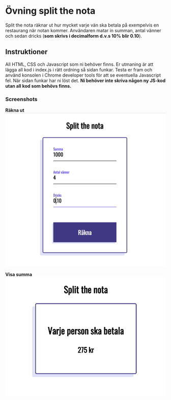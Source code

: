 # Övning split the nota

Split the nota räknar ut hur mycket varje vän ska betala på exempelvis en restaurang när notan kommer. Användaren matar in summan, antal vänner och sedan dricks (**som skrivs i decimalform d.v.s 10% blir 0.10**).

## Instruktioner

All HTML, CSS och Javascript som ni behöver finns. Er utmaning är att lägga all kod i index.js i rätt ordning så sidan funkar. Testa er fram och använd konsolen i Chrome developer tools för att se eventuella Javascript fel. När sidan funkar har ni löst det. **Ni behöver inte skriva någon ny JS-kod utan all kod som behövs finns.**

### Screenshots

**Räkna ut**
![alt text](screenshots/Screen-calculate.png)

**Visa summa**
![alt text](screenshots/Screen-result.png)